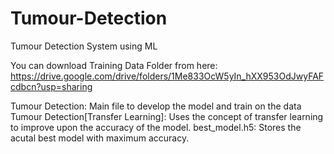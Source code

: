 # Tumour-Detection
Tumour Detection System using ML

You can download Training Data Folder from here: https://drive.google.com/drive/folders/1Me833OcW5yIn_hXX953OdJwyFAFcdbcn?usp=sharing

Tumour Detection: Main file to develop the model and train on the data
Tumour Detection[Transfer Learning]: Uses the concept of transfer learning to improve upon the accuracy of the model.
best_model.h5: Stores the acutal best model with maximum accuracy.
